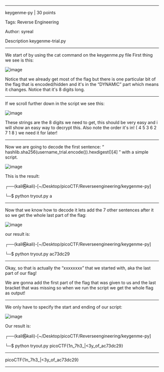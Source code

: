---------------------------------------------------------------------------------------------------------------


keygenme-py
 | 30 points

Tags: Reverse Engineering

Author: syreal

Description
keygenme-trial.py

---------------------------------------------------------------------------------------------------------------



We start of by using the cat command on the keygenme.py file
First thing we see is this:

![image](https://user-images.githubusercontent.com/90400244/175937549-09b86b6c-1fb6-44c7-83e0-80428fe303bf.png)


Notice that we already get most of the flag but there is one particular bit of the flag that is encoded/hidden and it's in the “DYNAMIC” part which means it changes.
Notice that it's 8 digits long.

---------------------------------------------------------------------------------------------------------------


If we scroll further down in the script we see this:

![image](https://user-images.githubusercontent.com/90400244/175937094-7ede4bae-00bf-4cc2-a450-e5e015d1b63f.png)


These strings are the 8 digits we need to get, this should be very easy and i will show an easy way to decrypt this.
Also note the order it's in! ( 4 5 3 6 2 7 1 8 ) we need it for later!

---------------------------------------------------------------------------------------------------------------


Now we are going to decode the first sentence: “ hashlib.sha256(username_trial.encode()).hexdigest()[4] ” with a simple script.

![image](https://user-images.githubusercontent.com/90400244/175937050-fbaa1c31-3fe6-4e78-8b23-c47f7b93ae00.png)


This is the result:

                                                                                                                                                             
┌──(kali㉿kali)-[~/Desktop/picoCTF/Reverseengineering/keygenme-py]

└─$ python tryout.py 
a
      
---------------------------------------------------------------------------------------------------------------

      
Now that we know how to decode it lets add the 7 other sentences after it so we get the whole last part of the flag:

![image](https://user-images.githubusercontent.com/90400244/175936996-a9662c32-df68-47f3-b5dc-733968c4cc73.png)


our result is:

                                                                                                                                                             
┌──(kali㉿kali)-[~/Desktop/picoCTF/Reverseengineering/keygenme-py]

└─$ python tryout.py
ac73dc29
         
---------------------------------------------------------------------------------------------------------------


Okay, so that is actually the “xxxxxxxx” that we started with, aka the last part of our flag!

We are gonna add the first part of the flag that was given to us and the last bracket that was missing so when we run the script we get the whole flag as output!         

---------------------------------------------------------------------------------------------------------------


We only have to specify the start and ending of our script:

![image](https://user-images.githubusercontent.com/90400244/175936943-07ad0281-dcc8-4993-87b1-46576fe23e34.png)


Our result is:

                                                                                                                                                             
┌──(kali㉿kali)-[~/Desktop/picoCTF/Reverseengineering/keygenme-py]

└─$ python tryout.py
picoCTF{1n_7h3_|<3y_of_ac73dc29}

---------------------------------------------------------------------------------------------------------------


picoCTF{1n_7h3_|<3y_of_ac73dc29}

---------------------------------------------------------------------------------------------------------------


